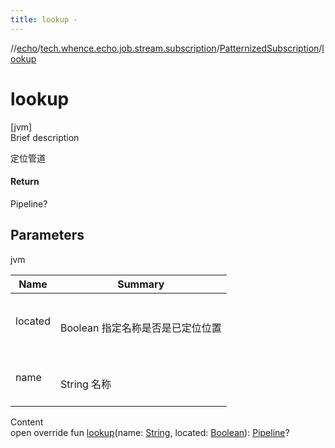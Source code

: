 ```yaml
---
title: lookup -
---
```

//[echo](../../index.md)/[tech.whence.echo.job.stream.subscription](../index.md)/[PatternizedSubscription](index.md)/[lookup](lookup.md)



# lookup  
[jvm]  
Brief description  


定位管道



#### Return  


Pipeline?



## Parameters  
  
jvm  
  
|  Name|  Summary| 
|---|---|
| located| <br><br>Boolean 指定名称是否是已定位位置<br><br>
| name| <br><br>String 名称<br><br>
  
  
Content  
open override fun [lookup](lookup.md)(name: [String](https://kotlinlang.org/api/latest/jvm/stdlib/kotlin/-string/index.html), located: [Boolean](https://kotlinlang.org/api/latest/jvm/stdlib/kotlin/-boolean/index.html)): [Pipeline](../-pipeline/index.md)?  



